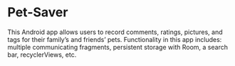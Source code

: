 # Pet-Saver
This Android app allows users to record comments, ratings, pictures, and tags for their family’s and friends’ pets. Functionality in this app includes: multiple communicating fragments, persistent storage with Room, a search bar, recyclerViews, etc.
